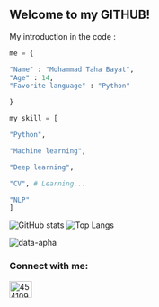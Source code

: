 ## **Welcome to my GITHUB!**


My introduction in the code :

```python
me = {

"Name" : "Mohammad Taha Bayat",
"Age" : 14,
"Favorite language" : "Python"

}

my_skill = [

"Python",

"Machine learning",

"Deep learning",

"CV", # Learning...

"NLP"
]

```
![GitHub stats](https://github-readme-stats.vercel.app/api?username=MrTaha2011&show_icons=true&theme=transparent)
![Top Langs](https://github-readme-stats.vercel.app/api/top-langs/?username=MrTaha2011&layout=compact)

![data-apha](https://github.com/MrTaha2011/MrTaha2011/code.gif)


<h3 align="left">Connect with me:</h3>
<p align="left">

<a href="https://stackoverflow.com/users/28793932/mohammad-taha-bayat" target="blank"><img align="center" src="https://raw.githubusercontent.com/rahuldkjain/github-profile-readme-generator/master/src/images/icons/Social/stack-overflow.svg" alt="4541097" height="30" width="40" /></a>
</p>
